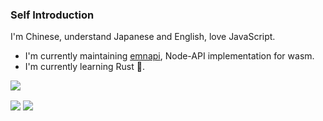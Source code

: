 ### Self Introduction

I'm Chinese, understand Japanese and English, love JavaScript.

- I'm currently maintaining [emnapi](https://github.com/toyobayashi/emnapi), Node-API implementation for wasm.
- I'm currently learning Rust 🦀.

[![](https://toyobayashi-visitor.vercel.app/api/visitor?uid=toyobayashi%2Ftoyobabayashi%2FREADME.md)](https://github.com/toyobayashi/visitor)

<img align="center" src="https://github-readme-stats.vercel.app/api/top-langs/?username=toyobayashi&hide=c&card_width=275&theme=vue-dark" /> <img align="center" src="https://github-readme-stats.vercel.app/api?username=toyobayashi&count_private=true&show_icons=true&line_height=33&include_all_commits=true&theme=vue-dark" />

<!--
**toyobayashi/toyobayashi** is a ✨ _special_ ✨ repository because its `README.md` (this file) appears on your GitHub profile.

Here are some ideas to get you started:

- 🔭 I’m currently working on ...
- 🌱 I’m currently learning ...
- 👯 I’m looking to collaborate on ...
- 🤔 I’m looking for help with ...
- 💬 Ask me about ...
- 📫 How to reach me: ...
- 😄 Pronouns: ...
- ⚡ Fun fact: ...
-->
